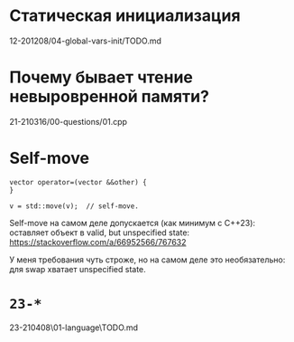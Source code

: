 # Статическая инициализация
12-201208/04-global-vars-init/TODO.md

# Почему бывает чтение невыровренной памяти?
21-210316/00-questions/01.cpp

# Self-move
```
vector operator=(vector &&other) {
}

v = std::move(v);  // self-move.
```

Self-move на самом деле допускается (как минимум с C++23): оставляет объект в valid, but unspecified state: https://stackoverflow.com/a/66952566/767632

У меня требования чуть строже, но на самом деле это необязательно: для swap хватает unspecified state.

# `23-*`
23-210408\01-language\TODO.md
